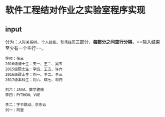 # 软件工程结对作业之实验室程序实现

## input
分为：```人际关系树```、```个人技能```、```职场经历```三部分，**每部分之间空行分隔**，==输入结束至少有一个空行==。
```
导师：张三
2016级博士生：天一、王二、吴五
2015级硕士生：李四、王五、许六
2016级硕士生：刘一、李二、李三
2017级本科生：刘六、琪七、司四

刘六：JAVA、数学建模
李四：PYTHON、VUE

李二：字节跳动、京东云
刘一：阿里

```